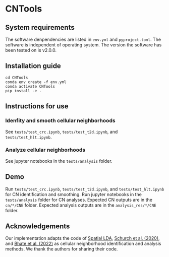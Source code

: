 # CNTools

## System requirements
The software denpendencies are listed in `env.yml` and `pyproject.toml`. The software is independent of operating system. The version the software has been tested on is v2.0.0.

## Installation guide
```
cd CNTools
conda env create -f env.yml
conda activate CNTools
pip install -e .
```

## Instructions for use

### Idenfity and smooth cellular neighborhoods
See `tests/test_crc.ipynb`, `tests/test_t2d.ipynb`, and `tests/test_hlt.ipynb`.

### Analyze cellular neighborhoods
See jupyter notebooks in the `tests/analysis` folder.

## Demo
Run `tests/test_crc.ipynb`, `tests/test_t2d.ipynb`, and `tests/test_hlt.ipynb` for CN identification and smoothing. Run jupyter notebooks in the `tests/analysis` folder for CN analyses. Expected CN outputs are in the `cn/*/CNE` folder. Expected analysis outputs are in the `analysis_res/*/CNE` folder.

## Acknowledgements
Our implementation adapts the code of [Spatial LDA](https://github.com/calico/spatial_lda), [Schurch et al. (2020)](https://github.com/nolanlab/NeighborhoodCoordination), and [Bhate et al. (2022)](https://github.com/nolanlab/TissueSchematics) as cellular neighborhood identification and analysis methods. We thank the authors for sharing their code.
